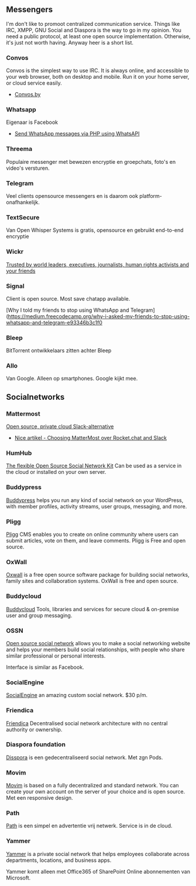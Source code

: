 ## Messengers

I'm don't like to promoot centralized communication service. Things like IRC, XMPP, GNU Social and Diaspora is the way to go in my opinion. You need a public protocol, at least one open source implementation. Otherwise, it's just not worth having. Anyway heer is a short list.
### Convos
Convos is the simplest way to use IRC. It is always online, and accessible to your web browser, both on desktop and mobile. Run it on your home server, or cloud service easily. 

* [Convos.by](https://convos.by/)

### Whatsapp
Eigenaar is Facebook

* [Send WhatsApp messages via PHP using WhatsAPI](http://blog.philippheckel.com/2013/07/07/send-whatsapp-messages-via-php-script-using-whatsapi/)

### Threema
Populaire messenger met bewezen encryptie en groepchats, foto's en video's versturen.

### Telegram
Veel clients opensource messengers en is daarom ook platform-onafhankelijk.

### TextSecure
Van Open Whisper Systems is gratis, opensource en gebruikt end-to-end encryptie

### Wickr
[Trusted by world leaders, executives, journalists, human rights activists and your friends](https://www.wickr.com/)

### Signal
Client is open source. Most save chatapp available.

[Why I told my friends to stop using WhatsApp and Telegram](https://medium.freecodecamp.org/why-i-asked-my-friends-to-stop-using-whatsapp-and-telegram-e93346b3c1f0


### Bleep
BitTorrent ontwikkelaars zitten achter Bleep

### Allo
Van Google. Alleen op smartphones. Google kijkt mee.

## Socialnetworks

### Mattermost
[Open source, private cloud Slack-alternative](https://about.mattermost.com/pricing/)

* [Nice artikel - Choosing MatterMost over Rocket.chat and Slack](http://www.akitaonrails.com/2016/08/13/choosing-mattermost-over-rocket-chat-and-slack)

### HumHub
[The flexible Open Source Social Network Kit](https://www.humhub.org/)
Can be used as a service in the cloud or installed on your own server.

### Buddypress
[Buddypress](https://buddypress.org/) helps you run any kind of social network on your WordPress, with member profiles, activity streams, user groups, messaging, and more. 

### Pligg
[Pligg](http://pligg.com/about/) CMS enables you to create on online community where users can submit articles, vote on them, and leave comments. Pligg is Free and open source.

### OxWall
[Oxwall](http://www.oxwall.org/) is a free open source software package for building social networks, family sites and collaboration systems. OxWall is free and open source.

### Buddycloud
[Buddycloud](http://buddycloud.com/) Tools, libraries and services for secure cloud & on-premise user and group messaging. 

### OSSN 
[Open source social network](https://www.opensource-socialnetwork.org/) allows you to make a social networking website and helps your members build social relationships, with people who share similar professional or personal interests. 

Interface is similar as Facebook.

### SocialEngine
[SocialEngine](http://www.socialengine.com/) an amazing custom social network. $30 p/m.

### Friendica
[Friendica](http://friendica.com/)  Decentralised social network architecture with no central authority or ownership.

### Diaspora foundation
[Disspora](https://diasporafoundation.org/) is een gedecentraliseerd social network. Met zgn Pods.

### Movim
[Movim](https://movim.eu/) is based on a fully decentralized and standard network. You can create your own account on the server of your choice and is open source. Met een responsive design.

### Path
[Path](https://path.com) is een simpel en advertentie vrij netwerk. Service is in de cloud.

### Yammer 
[Yammer](https://www.yammer.com/) is a private social network that helps employees collaborate across departments, locations, and business apps.

Yammer komt alleen met Office365 of SharePoint Online abonnementen van Microsoft.
